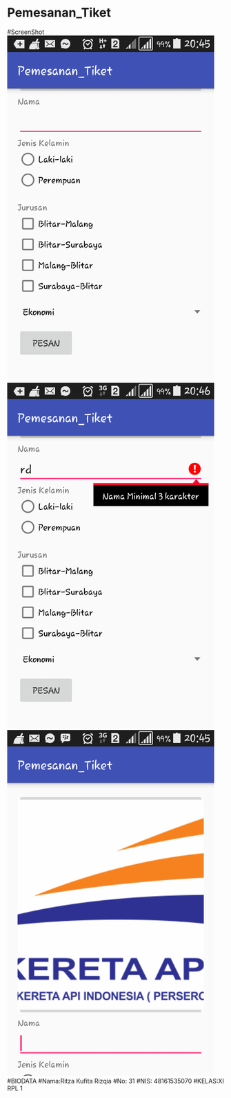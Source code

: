 # Pemesanan_Tiket
#ScreenShot
![ScreenShot](https://github.com/Ritzata/Pemesanan_Tiket/blob/master/Screenshot_2016-09-11-20-45-31.png "")
![ScreenShot](https://github.com/Ritzata/Pemesanan_Tiket/blob/master/Screenshot_2016-09-11-20-47-00.png "")
![ScreenShot](https://github.com/Ritzata/Pemesanan_Tiket/blob/master/Screenshot_2016-09-11-20-45-25.png "")
#BIODATA
#Nama:Ritza Kufita Rizqia
#No: 31
#NIS: 48161535070
#KELAS:XI RPL 1
